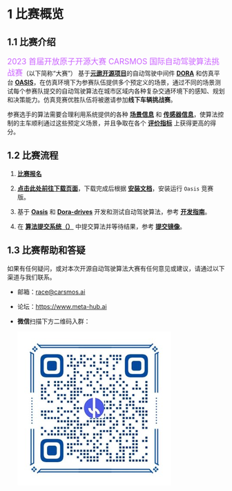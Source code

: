 
# 1 比赛概览

## 1.1 比赛介绍

<font size=4 color="#cc66ff">2023 首届开放原子开源大赛 CARSMOS 国际自动驾驶算法挑战赛</font>（以下简称“大赛”） 基于[**元遨开源项目**](https://www.carsmos.cn)的自动驾驶中间件 [**DORA**](https://github.com/dora-rs) 和仿真平台 [**OASIS**](https://www.synkrotron.ai/sim.html)，在仿真环境下为参赛队伍提供多个预定义的场景，通过不同的场景测试每个参赛队提交的自动驾驶算法在城市区域内各种复杂交通环境下的感知、规划和决策能力。仿真竞赛优胜队伍将被邀请参加**线下车辆挑战赛**。

<!-- 对于每个场景，由参赛选手的算法控制的自动驾驶车辆将在一个起点被初始化，并被指示开往预定义的终点。 场景包含天气、光照条件、交通流（车辆、行人）、红绿灯、交通标志、路障等各种元素。 -->

参赛选手的算法需要合理利用系统提供的各种 [**场景信息**](zh-cn/scenarios.md) 和 [**传感器信息**](zh-cn/start.md#_223-重写-sensors-方法)，使算法控制的主车顺利通过这些预定义场景，并且争取在各个 [**评价指标**](zh-cn/rules.md#_321-评价指标) 上获得更高的得分。

## 1.2 比赛流程

1. [**比赛报名**](https://competition.atomgit.com/competitionInfo?id=2e1cce10c89711edb4b22fd906d12a1e)

2. [**点击此处前往下载页面**](zh-cn/release.md)，下载完成后根据 [__安装文档__](zh-cn/install.md)，安装运行 `Oasis` 竞赛版。

3. 基于 [**Oasis**](https://www.synkrotron.ai/sim.html) 和 [**Dora-drives**](https://github.com/dora-rs/dora-drives) 开发和测试自动驾驶算法，参考 [__开发指南__](zh-cn/start.md)。

4. 在 [**算法提交系统（）**](https://competition.atomgit.com/competitionInfo?id=2e1cce10c89711edb4b22fd906d12a1e) 中提交算法并等待结果，参考 [**提交镜像**](zh-cn/submit.md)。

## 1.3 比赛帮助和答疑

如果有任何疑问，或对本次开源自动驾驶算法大赛有任何意见或建议，请通过以下渠道与我们联系。

- 邮箱：race@carsmos.ai

- 论坛：https://www.meta-hub.ai

- **微信**扫描下方二维码入群：
  
  ![二维码](../images/QRcode.jpg)

